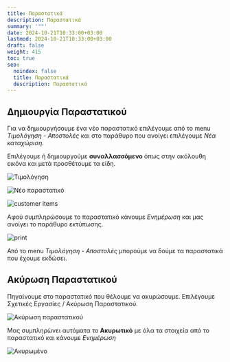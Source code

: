 ```yaml
---
title: Παραστατικά
description: Παραστατικά
summary: '""'
date: 2024-10-21T10:33:00+03:00
lastmod: 2024-10-21T10:33:00+03:00
draft: false
weight: 415
toc: true
seo:
  noindex: false
  title: Παραστατικά
  description: Παραστατικά
---
```


## Δημιουργία Παραστατικού

Για να δημιουργήσουμε ένα νέο παραστατικό επιλέγουμε από το menu _Τιμολόγηση - Αποστολές_ και στο παράθυρο που ανοίγει επιλέγουμε _Νέα καταχώριση._

Επιλέγουμε ή δημιουργούμε **συναλλασσόμενο** όπως στην ακόλουθη εικόνα και μετά προσθέτουμε τα είδη.

![Τιμολόγηση](/images/parastatika.jpg "Τιμολόγηση")

![Νέο παραστατικό](/images/neo-parastaiko.jpg "Νέο παραστατικό")

![customer items](/images/parastatika-items.jpg "customer items")

Αφού συμπληρώσουμε το παραστατικό κάνουμε _Ενημέρωση_ και μας ανοίγει το παράθυρο εκτύπωσης.

![print](/images/ektiposi-parastatikou.jpg "print")

Από το menu _Τιμολόγηση - Αποστολές_ μπορούμε να δούμε τα παραστατικά που έχουμε εκδώσει.

## Ακύρωση Παραστατικού

Πηγαίνουμε στο παραστατικό που θέλουμε να ακυρώσουμε. Επιλέγουμε Σχετικές Εργασίες / Ακύρωση Παραστατικού.

![Ακύρωση παραστατικού](/images/akirosi.jpg "Ακύρωση παραστατικού")

Μας συμπληρώνει αυτόματα το **Ακυρωτικό** με όλα τα στοιχεία από το παραστατικό και κάνουμε _Ενημέρωση_

![Ακυρωμένο](/images/akitomeno.jpg "Ακυρωμένο")
